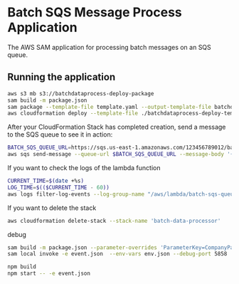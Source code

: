 # Batch SQS Message Process Application

The AWS SAM application for processing batch messages on an SQS queue.

## Running the application

```bash
aws s3 mb s3://batchdataprocess-deploy-package
sam build -m package.json
sam package --template-file template.yaml --output-template-file batchdataprocess-deploy-template.yaml --s3-bucket 'batchdataprocess-deploy-package'
aws cloudformation deploy --template-file ./batchdataprocess-deploy-template.yaml --stack-name batch-data-processor-eagle --capabilities CAPABILITY_IAM --parameter-overrides CompanyParameter=eagle
```

After your CloudFormation Stack has completed creation, send a message to the SQS queue to see it in action:

```bash
BATCH_SQS_QUEUE_URL=https://sqs.us-east-1.amazonaws.com/123456789012/batch-sqs-queue; \
aws sqs send-message --queue-url $BATCH_SQS_QUEUE_URL --message-body '{ "myMessage": "Hello SAM!" }'
```

If you want to check the logs of the lambda function

```bash
CURRENT_TIME=$(date +%s) 
LOG_TIME=$(($CURRENT_TIME - 60)) 
aws logs filter-log-events --log-group-name "/aws/lambda/batch-sqs-queue-process-eagle" --start-time $LOG_TIME
```

If you want to delete the stack

```bash
aws cloudformation delete-stack --stack-name 'batch-data-processor'
```

debug
```bash
sam build -m package.json --parameter-overrides 'ParameterKey=CompanyParameter,ParameterValue=eagle ParameterKey=UsernameParameter,ParameterValue=liuhongbo  ParameterKey=EnvironmentParameter,ParameterValue=prod'
sam local invoke -e event.json  --env-vars env.json --debug-port 5858

npm build
npm start -- -e event.json
 ```
